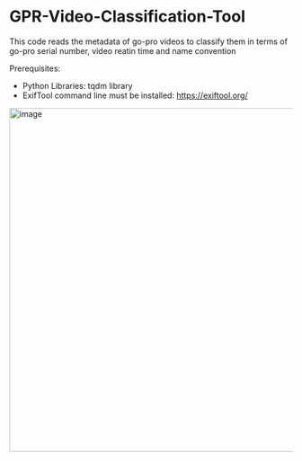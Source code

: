 # GPR-Video-Classification-Tool
This code reads the metadata of go-pro videos to classify them in terms of go-pro serial number, video reatin time and name convention

Prerequisites:
*  Python Libraries: tqdm library
*  ExifTool command line must be installed: https://exiftool.org/


<img width="612" alt="image" src="https://github.com/user-attachments/assets/d78d0c10-0f4d-4e91-89ce-e68d76e7ceda">
